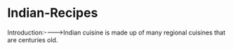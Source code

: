 # Indian-Recipes
Introduction:---->Indian cuisine is made up of many regional cuisines that are centuries old.